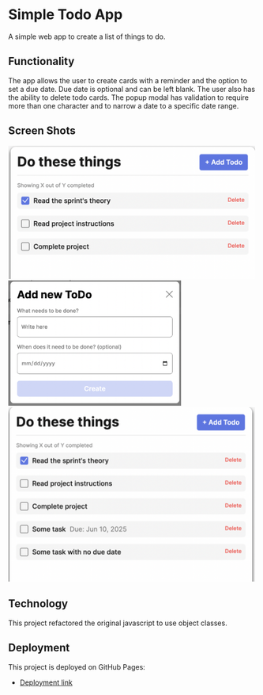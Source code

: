 # Simple Todo App

A simple web app to create a list of things to do.

## Functionality

The app allows the user to create cards with a reminder and the option to set a due date. Due date is optional and can be left blank. The user also has the ability to delete todo cards. The popup modal has validation to require more than one character and to narrow a date to a specific date range.

## Screen Shots

<img src="./images/screenshots/todo-landing.png" alt="todo landing page" width="500px" />
<img src="./images/screenshots/todo-modal.png" alt="todo modal" width="350px" />
<img src="./images/screenshots/todo-user-card-examples.png" alt="todo user generated card examples" width="500px" />

## Technology

This project refactored the original javascript to use object classes.

## Deployment

This project is deployed on GitHub Pages:

- [Deployment link][project-page]

[project-page]: https://github.com/malber71/se_project_todo-app

